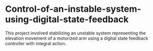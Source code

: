 # Control-of-an-instable-system-using-digital-state-feedback
This project involved stabilizing an unstable system representing the elevation movement of a motorized arm using a digital state feedback controller with integral action.
